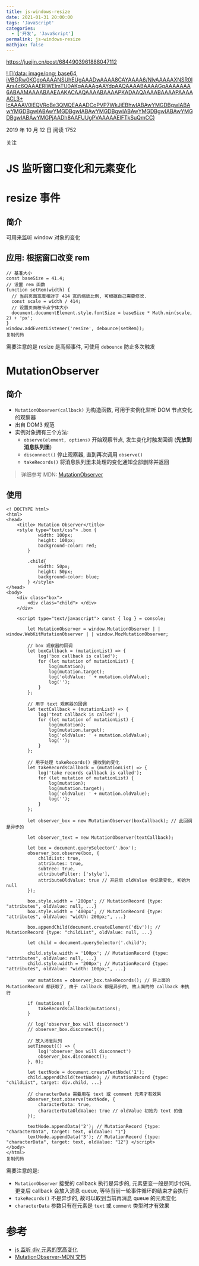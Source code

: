 ```yaml
---
title: js-windows-resize
date: 2021-01-31 20:00:00
tags: 'JavaScript'
categories:
  - ['开发', 'JavaScript']
permalink: js-windows-resize
mathjax: false
---
```


https://juejin.cn/post/6844903961888047112

[! [](data: image/png; base64, iVBORw0KGgoAAAANSUhEUgAAADwAAAA8CAYAAAA6/NlyAAAAAXNSR0IArs4c6QAAAERlWElmTU0AKgAAAAgAAYdpAAQAAAABAAAAGgAAAAAAA6ABAAMAAAABAAEAAKACAAQAAAABAAAAPKADAAQAAAABAAAAPAAAAACL3+ lcAAAAV0lEQVRoBe3QMQEAAADCoPVP7WkJiEBhwIABAwYMGDBgwIABAwYMGDBgwIABAwYMGDBgwIABAwYMGDBgwIABAwYMGDBgwIABAwYMGDBgwIABAwYMGPjAADh8AAFUUgPVAAAAAElFTkSuQmCC)](/user/3298190614879704)

2019 年 10 月 12 日 阅读 1752

关注

# JS 监听窗口变化和元素变化

# resize 事件

## 简介

可用来监听 window 对象的变化

## 应用: 根据窗口改变 rem

```
// 基准大小
const baseSize = 41.4;
// 设置 rem 函数
function setRem(width) {
  // 当前页面宽度相对于 414 宽的缩放比例, 可根据自己需要修改.
  const scale = width / 414;
  // 设置页面根节点字体大小
  document.documentElement.style.fontSize = baseSize * Math.min(scale, 2) + 'px';
}
window.addEventListener('resize', debounce(setRem));
复制代码
```

需要注意的是 resize 是高频事件, 可使用 `debounce` 防止多次触发

# MutationObserver

## 简介

*   `MutationObserver(callback)` 为构造函数, 可用于实例化监听 DOM 节点变化的观察器
*   出自 DOM3 规范
*   实例对象拥有三个方法:
    *   `observe(element, options)` 开始观察节点, 发生变化时触发回调 (**先放到消息队列里**)
    *   `disconnect()` 停止观察器, 直到再次调用 `observe()`
    *   `takeRecords()` 将消息队列里未处理的变化通知全部删除并返回

> 详细参考 MDN: [MutationObserver](https://developer.mozilla.org/zh-CN/docs/Web/API/MutationObserver)

## 使用

```
<! DOCTYPE html>
<html>
<head>
	<title> Mutation Observer</title>
	<style type="text/css"> .box {
			width: 100px;
			height: 100px;
			background-color: red;
		}

		.child{
			width: 50px;
			height: 50px;
			background-color: blue;
		} </style>
</head>
<body>
	<div class="box">
		<div class="child"> </div>
	</div>

	<script type="text/javascript"> const { log } = console;

		let MutationObserver = window.MutationObserver | | window.WebKitMutationObserver | | window.MozMutationObserver;

		// box 观察器的回调
		let boxCallback = (mutationList) => {
			log('box callback is called');
			for (let mutation of mutationList) {
				log(mutation);
				log(mutation.target);
				log('oldValue: ' + mutation.oldValue);
				log('');
			}
		};

		// 用于 text 观察器的回调
		let textCallback = (mutationList) => {
			log('text callback is called');
			for (let mutation of mutationList) {
				log(mutation);
				log(mutation.target);
				log('oldValue: ' + mutation.oldValue);
				log('');
			}
		};

		// 用于处理 takeRecords() 接收到的变化
		let takeRecordsCallback = (mutationList) => {
			log('take records callback is called');
			for (let mutation of mutationList) {
				log(mutation);
				log(mutation.target);
				log('oldValue: ' + mutation.oldValue);
				log('');
			}
		};

		let observer_box = new MutationObserver(boxCallback); // 此回调是异步的

		let observer_text = new MutationObserver(textCallback);

		let box = document.querySelector('.box');
		observer_box.observe(box, {
			childList: true,
			attributes: true,
			subtree: true,
			attributeFilter: ['style'],
			attributeOldValue: true // 开启后 oldValue 会记录变化, 初始为 null
		});

		box.style.width = '200px'; // MutationRecord {type: "attributes", oldValue: null, ...}
		box.style.width = '400px'; // MutationRecord {type: "attributes", oldValue: "width: 200px;", ...}

		box.appendChild(document.createElement('div')); // MutationRecord {type: "childList", oldValue: null, ...}

		let child = document.querySelector('.child');

		child.style.width = '100px'; // MutationRecord {type: "attributes", oldValue: null, ...}
		child.style.width = '200px'; // MutationRecord {type: "attributes", oldValue: "width: 100px;", ...}

		var mutations = observer_box.takeRecords(); // 将上面的 MutationRecord 都获取了, 由于 callback 都是异步的, 故上面的的 callback 未执行

		if (mutations) {
		  	takeRecordsCallback(mutations);
		}

		// log('observer_box will disconnect')
		// observer_box.disconnect();

		// 放入消息队列
		setTimeout(() => {
			log('observer_box will disconnect')
			observer_box.disconnect();
		}, 0);

		let textNode = document.createTextNode('1');
		child.appendChild(textNode); // MutationRecord {type: "childList", target: div.child, ...}

		// characterData 需要用在 text 或 comment 元素才有效果
		observer_text.observe(textNode, {
			characterData: true,
			characterDataOldValue: true // oldValue 初始为 text 的值
		});

		textNode.appendData('2'); // MutationRecord {type: "characterData", target: text, oldValue: "1"}
		textNode.appendData('3'); // MutationRecord {type: "characterData", target: text, oldValue: "12"} </script>
</body>
</html>
复制代码
```

需要注意的是:

*   `MutationObserver` 接受的 callback 执行是异步的, 元素更变一般是同步代码, 更变后 callback 会放入消息 queue, 等待当前一轮事件循环的结束才会执行
*   `takeRecords()` 不是异步的, 故可以取到当前再消息 queue 的元素变化
*   `characterData` 参数只有在元素是 `text` 或 `comment` 类型时才有效果

# 参考

*   [js 监听 div 元素的宽高变化](https://segmentfault.com/a/1190000019599439)
*   [MutationObserver-MDN 文档](https://developer.mozilla.org/zh-CN/docs/Web/API/MutationObserver)

